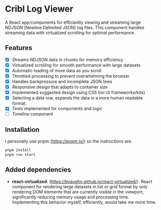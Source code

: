 # Cribl Log Viewer

A React app/components for efficiently viewing and streaming large NDJSON (Newline Delimited JSON) log files. This component handles streaming data with virtualized scrolling for optimal performance.

## Features

- [x] Streams NDJSON data in chunks for memory efficiency
- [x] Virtualized scrolling for smooth performance with large datasets
- [x] Automatic loading of more data as you scroll
- [x] Throttled processing to prevent overwhelming the browser
- [x] Handles backpressure and incomplete JSON lines
- [x] Responsive design that adapts to container size
- [x] Implemented suggested design using CSS (no UI frameworks/kits)
- [x] Selecting a data row, expands the data in a more human readable format.
- [x] Tests implemented for components and logic
- [ ] Timeline component

## Installation

I personally use pnpm (https://pnpm.io/) so the instructions are:

```bash
pnpm install
pnpm run start
```

## Added dependencies

- **react-virtualized**: (https://bvaughn.github.io/react-virtualized/). React component for rendering large datasets in list or grid format by only rendering DOM elements that are currently visible in the viewport, significantly reducing memory usage and processing time. Implementing this behavior myself, efficiently, would take me more time.
